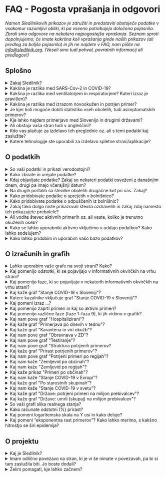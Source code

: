 <h1>FAQ - Pogosta vprašanja in odgovori</h1>

_Namen Sledilnikovih prikazov je združiti in predstaviti obstoječe podatke v vsakomur razumljivi obliki, ki pa vseeno potrebujejo določena pojasnila. Zbrali smo odgovore na nekatera najpogostejša vprašanja. Seznam sproti dopolnjujemo; če imate kakršna koli vprašanja glede naših prikazov (ali predlog za boljše pojasnilo) in jih ne najdete v FAQ, nam pišite na info@sledilnik.org. (Veseli smo tudi pohval, povratnih informacij ali predlogov!)_

## Splošno

<details>
  <summary id=why-sledilnik>Zakaj Sledilnik?</summary>

Naš cilj je pomagati pri razumevanju širjenja virusa in pripomoči k splošni ozaveščenosti, odzivnosti ter učinkovitosti ukrepov za zajezitev virusa. Več v [zavihku O projektu](/sl/about). 

</details>

<details>
  <summary id=virus-vs-disease>Kakšna je razlika med SARS-Cov-2 in COVID-19?</summary>

**SARS-CoV-2** je angleška okrajšava za “Severe Acute Respiratory Syndrome Coronavirus 2” – to je mednarodno sprejeto ime virusa, ki povzroča bolezen **COVID-19**. Tudi slednje poimenovanje je kratica, skovana iz besed COrona VIrus Disease ter 2019, torej leta, ko je bolezen prvič izbruhnila.

</details>

<details>
  <summary id=ventilator-vs-respirator>Kakšna je razlika med ventilatorjem in respiratorjem? Kateri izraz je pravi(len)?</summary>

Načeloma sta oba pravilna. Pri Sledilniku smo najprej uporabljali *ventilator*, nato pa smo se po tehtanju argumentov ter na predlog člana strokovne skupine, ki svetuje Ministrstvu za zdravje, odločili za uporabo izraza *respirator*. Izraz "*medicinski ventilator*" je sicer ustreznejši z vidika medicinske stroke in tudi slovenskega jezika, izraz "respirator" pa se nam zdi boljši zaradi jedrnatosti in hkratne jasnosti v splošni oz. pogovorni uporabi. Več o dilemah poimenovanja lahko preberete v odličnem članku [**Respirator ali ventilator?** (STA, 24. marca 2020)](https://www.sta.si/2743782/respirator-ali-ventilator).

</details>

<details>
  <summary id=confirmed-cases>Kakšna je razlika med izrazom novookužen in potrjen primer?</summary>

V Sledilniku uporabljamo nabor izrazov, ki so razloženi v odgovoru [Kaj pomeni izraz …?](#chart-terminology). Za druge izraze, kot so novookužen, ki se pojavljajo v medijih, ne pa tudi v naših grafih, lahko pri uporabi pomaga [slovar Fran, različica covid-19](https://fran.si/o-portalu?page=Covid_19_2020). 

</details>

<details>
  <summary id=all-infected>Je kjer koli mogoče dobiti statistiko vseh obolelih, tudi asimptomatskih primerov?</summary>

To trenutno ni mogoče. Razlogov je več: režim testiranja se je že večkrat spremenil (gl. [graf Stanje COVID-19 v Sloveniji](/sl/stats#chart-phases)) in vedno zajema le del populacije. Statistike asimptomatskih bolnikov, ki ne kažejo simptomov in niso zato nikjer zavedeni, tako ni mogoče dobiti. 

</details>

<details>
  <summary id=other-countries>Kje lahko najdem primerjavo med Slovenijo in drugimi državami?</summary>

Na Sledilnikovi strani [Svet](/sl/world) je na voljo zemljevid sveta, ki prikazuje [Stanje COVID-19 v svetu](/sl/world#world-chart). Na tej strani sta tudi grafa [Države: potrjen primeri na milijon prebivalcev](/sl/world#countries-cases-chart) in [Države: umrli (skupaj) na milijon prebivalcev](/sl/world#countries-deaths-chart), ki kaže primerjavo med Slovenijo in različnimi skupinami držav glede na potrjene primere in število smrti zaradi COVID-19 na milijon prebivalcev.      

Za podrobnejše primerjave, ki upoštevajo še druge kategorije razen umrlih, si lahko vedno ogledate katero od strani, kot sta [Coronavirus Pandemic](https://ourworldindata.org/coronavirus), stran raziskovalne skupine Our World in Data univerze v Oxfordu, ki omogoča prikaz in primerjavo podatkov za izbrane države, ter [COVID-19 Dashboard](https://coronavirus.jhu.edu/map.html), stran univerze Johns Hopkins (ene vodilnih raziskovalnih institucij v ZDA). Zaradi nezanesljivih podatkov je manj priporočljiva stran [Worldometer](https://www.worldometers.info/coronavirus/). Več priporočenih povezav si oglejte na [strani Povezave](/sl/links).

</details>

<details>
  <summary id=english-translation>Ali obstaja vaša stran tudi v angleščini?</summary>

Glavni prikazi Sledilnika so že prevedeni tako v angleščino kot v nekaj drugih jezikov (DE, HR, IT), v angleščini sta na voljo tudi stran [stran O projektu](/en/about), ki zajema osnovne podatke in vire podatkov, ter [stran FAQ - Pogosta vprašanja in odgovori](/en/faq). Preostale strani bodo prevedene takoj, ko bo mogoče. Sicer sta na voljo za prosto uporabo tako besedilni del kot izvorna koda. Vsi podatki so v bazi že zavedeni tudi z angleškimi oznakami, zato je mogoča tudi njihova mednarodna uporaba (izvoz).

</details>

<details>
  <summary id=are-you-paid>Kdo vas plačuje za izdelavo teh preglednic oz. ali s temi podatki kaj zaslužite?</summary>

Nihče oz. ne. Sledilnik je neprofitna pobuda, ustvarjena kot podpora sprotnemu zbiranju in urejanju ključnih podatkov o širjenju koronavirusa pri nas. Naša baza podatkov je javna in prosto dostopna, torej brezplačna in nekomercialna, in bo takšna tudi ostala. Gl. tudi vprašanje [Kako lahko pridobim in uporabim vašo bazo podatkov](#data-usage).

</details>

<details>
  <summary id=tech-used>Katere tehnologije ste uporabili za izdelavo spletne strani/aplikacije?</summary>

Stran je v JavaScriptu s pomočjo Vue.js, vizualizacije in grafi so narejeni v F# s pomočjo knjižnic Highcharts, projekt pa je odprt in na voljo na [GitHubu - Sledilnik](https://github.com/sledilnik).

</details>

## O podatkih

<details>
  <summary id=data-reliability>So vaši podatki in prikazi verodostojni?</summary>

Podatke zbiramo iz različnih uradnih in drugih javnih virov – navedeni so v [zavihku Viri](/sl/sources). 

Od 28. marca 2020 imamo vzpostavljeno tudi povezavo z Ministrstvom za zdravje, NIJZ in zdravstvenimi zavodi, od katerih zdaj neposredno dobivamo strukturirane podatke. Ekipa Sledilnika ne nadzoruje točnosti izvirnih podatkov in ne objavlja podatkov, ki niso pridobljeni iz uradnih virov ali sredstev javnega obveščanja, zato pa vse podatke navzkrižno preverja, da so pravilni in skladni z izvornimi.

</details>

<details>
  <summary id=data-collection>Kako zbirate in urejate podatke?</summary>

[Bazo podatkov](https://docs.google.com/spreadsheets/d/1N1qLMoWyi3WFGhIpPFzKsFmVE0IwNP3elb_c18t2DwY/edit#gid=0) urejamo s podatki NIJZ (po kategorijah). Podatke po regijah in starosti kdaj tudi kasneje dopolnjujemo in navzkrižno preverjamo, ko se spremenijo zaradi epidemioloških raziskav. Podatke o občinah sledimo v [tabeli Kraji](https://docs.google.com/spreadsheets/d/1N1qLMoWyi3WFGhIpPFzKsFmVE0IwNP3elb_c18t2DwY/edit#gid=598557107).

Urejanje podatkov bolnišnične oskrbe – [tabela Pacienti](https://docs.google.com/spreadsheets/d/1N1qLMoWyi3WFGhIpPFzKsFmVE0IwNP3elb_c18t2DwY/edit#gid=918589010):

- Dobivamo dnevna poročila in spremljamo objave vseh bolnišnic za COVID-19 (UKC Ljubljana, UKC Maribor, UK Golnik, SB Celje) – okoli 8h.

- Spremljamo število hospitaliziranih: vsi oddelki, v intenzivni enoti in na respiratorju.

- Iz podatkov evidentiramo tudi prehode (sprejem/odpust) med posameznimi stanji (kadar je to mogoče zaznati).

- Kjer so podatki o prehodih (sprejem/odpust) nepopolni, s sklepanjem določimo vrednosti (uporabimo formulo).

- Vsi viri in sklepanja so zabeleženi kot komentar v posameznih celicah (možnost preverjanja).

- Podatke primerjamo s sumarnimi podatki o hospitaliziranih in intenzivni terapiji, ki jih objavlja Vlada RS.
  
  </details>

<details>
  <summary id=data-publish-time>Kdaj objavljate podatke? Zakaj so nekateri podatki osveženi z današnjim dnem, drugi pa imajo včerajšnji datum?</summary>

Večina podatkov se zbira za pretekli dan ob 23.59 (testi, potrjeni primeri ...), podatke o hospitalizacijah pa večinoma pridobimo do 9. ure vsak dan za vse bolnišnice. **Naši podatki so tako osveženi ponavadi med 10.00 in 12.00**.  

Ko objavimo sveže dnevne podatke, so ti na voljo na vseh naših distribucijskih poteh (CSV, REST, spletna stran), o objavi poročamo tudi na družbenih omrežjih ([Facebook](https://www.facebook.com/COVID19Sledilnik) in [Twitter](https://twitter.com/sledilnik)).

</details>

<details>
  <summary id=data-differences>Na drugih portalih so številke obolelih drugačne kot pri vas. Zakaj?</summary>

Sledilnik uporablja zgolj potrjene, uradne podatke, ki jih dnevno sporočajo NIJZ in vse slovenske bolnišnice, ki zdravijo bolezen COVID-19. Naši podatki tako prihajajo neposredno iz preverjenih virov, hkrati pa jih tudi sami navzkrižno primerjamo že od začetka delovanja (4. 3. 2020). Razlike v objavljenih podatkih se po navadi pojavijo zato, ker so bili zajeti ob različnih urah dneva. Gl. tudi vprašanje [So vaši podatki in prikazi verodostojni?](#data-reliability) 

</details>

<details>
  <summary id=data-hospital-in>Kako pridobivate podatke o sprejetih v bolnišnico?</summary>

Bolnišnice o posameznih sprejemih ali odpustih, iz katerih bi lahko pridobili natančne podatke, ne poročajo vedno. Število sprejemov ponavadi izračunamo iz podatkov o trenutno hospitaliziranih in razlike glede na prejšni dan, ki ji prištejemo število odpuščenih in umrlih na določen dan. Podobno vodimo tudi evidenco o sprejemih in odpustih v enotah za intenzivno terapijo ter za priklop in odklop na/od respirator(ja). 

</details>

<details>
  <summary id=data-hospital-out>Kako pridobivate podatke o odpuščenih iz bolnišnic?</summary>

Podatek **Odpuščeni iz bolnišnice** je izračunan na podlagi podatkov, ki jih dnevno dobivamo neposredno iz bolnišnic, torej iz preverjenega vira. Večinoma za vse bolnišnice dobivamo dnevno število odpuščenih, iz katerega lahko sklepamo o številu novo sprejetih. Glej tudi [Kako pridobivate podatke o sprejetih v bolnišnico?](#data-hospital-in)

</details>

<details>
  <summary id=data-recovered>Zakaj tako dolgo niste prikazovali števila ozdravelih in zakaj zdaj namesto teh prikazujete prebolele?</summary>

Sledilnik se je pri številu ozdravelih zanašal na uradne vire (Vlada RS, mediji). Poročanja o ozdravelih so žal še vedno redka – za zdaj imamo samo par potrjenih virov o "ozdravelih", rednih podatkov in uradnih virov pa ni, kakor tudi ne uradne defincije, kdaj je določena oseba ozdravela. V okviru Inštituta za mikrobiologijo in imunologijo je potekala [nacionalna raziskava o COVID-19](https://covid19.biolab.si/), ki bo pokazala tudi, koliko ljudi je bolezen COVID-19 že prebolelo. Ker trenutno še ni znano, kakšne so morebitne posledice prebolele bolezni COVID-19 (s tem se ukvarjajo različne študije, rezultati pa še dolgo ne bodo znani), in ker tudi zdravstvene institucije govorijo o preboleli bolezni (in ne o ozdravelih), smo skladno s tem spremenili tako terminologijo kot način izračunavanja števila *aktivnih* (trenutno stanje potrjeno okuženih) in *prebolelih* (skupaj). Gl. tudi vprašanje [Ali vodite števec aktivnih primerov oz. ali veste, koliko je trenutno okuženih oseb?](#data-active-cases).

Ministrstvo za zdravje je 14. aprila objavilo [Priporočila za zaključek izolacije in vrnitev na delovno mesto](https://www.zbornica-zveza.si/wp-content/uploads/2020/04/PRIPORO%C4%8CILO-Zaklju%C4%8Dek-izolacije-in-vrnitev-na-delovna-mesta-po-preboleli-bolezni-COVID-19.pdf), iz katerih lahko razberemo, kdaj se za osebo sklepa, da je prebolela okužbo in se lahko vrne na delo. Za osebe s simptomi je to 14 dni po umiritvi simptomov, za zdravstvene delavce je po 14 dneh obvezen kontrolni bris, ki mora biti negativen 2x zapored. Vlada RS sicer redno poroča o odpuščenih iz bolnišnice, za katere pa ne vemo, ali so res že preboleli bolezen. Iz objavljenih priporočil je razvidno, da sta pri teh bolnikih po odpustu v domačo oskrbo potrebna dva zaporedna negativna kontrolna brisa, da bi se oseba štela za sposobno vrnitve na delo. ECDC je v svojem [poročilu](https://www.ecdc.europa.eu/sites/default/files/documents/covid-19-rapid-risk-assessment-coronavirus-disease-2019-ninth-update-23-april-2020.pdf) navedla: *The 14-day incidence of reported COVID-19 cases in the EU/EEA and UK, providing an estimate of the prevalence of active cases in the population...*, zato smo izbrali 14-dnevno obdobje kot povprečno trajanje okužbe, torej čas, ko je potrjen primer aktiven. 

Opazili smo, da [Worldometer](https://www.worldometers.info/coronavirus/#countries) poroča o številu okrevanj, a žal nam podatka, od kod črpajo te informacije, ni uspelo pridobiti. Tudi nekateri drugi viri preprosto združujejo prebolele osebe s številom odpuščenih bolnikov iz bolnišnic. Ker menimo, da ta dva podatka ne kažeta enakega stanja bolezni, smo se odločili, da jih prikazujemo ločeno; to sta  kazalnika **Odpuščeni iz bolnišnice** in **Preboleli**. 

*Opomba: izračun prebolelih smo spremenili 9. 5. 2020, in sicer izračunavamo prebolele zdaj po 14-dnevnem obdobju od potrditve primera (prej 21 dni), zato je bil opazen skok v številu prebolelih. Prosimo, da v oceni števila prebolelih upoštevate to razliko v izračunu. Podrobnejša razlaga spremenjenega izračunavanja je na voljo v članku na Mediumu [Od potrjeno okuženih do prebolelih](https://medium.com/@sledilnik/94c81674718e).*

</details>

<details>
  <summary id=data-active-cases>Ali vodite števec aktivnih primerih oz. ali veste, koliko je trenutno okuženih oseb?</summary>

Da, od konca aprila naprej grafično prikazujemo tudi te kazalnike. [Graf Stanje COVID-19 v Sloveniji]
(/sl/stats#metrics-comparison-chart) kaže sliko potrjenih primerov. Privzeti prikaz je **Aktivni** (zgoraj levo), ki nam kaže število aktivnih primerov in posebej še število hospitaliziranih, v intenzivni enoti ter na respiratorju. S spremenitvijo prikaza *Aktivnih* v prikaz **Na dan** lahko vidimo podrobnosti stanja aktivnih oz. potrjenih primerov po posameznih dnevih (testiranja, potrjeni primeri, sprejeti v bolnišnico in odpuščeni, sprejeti v intenzivno enoto in odpuščeni ...), če pa izberemo prikaz **Skupaj**, lahko poleg drugih podatkov vidimo tudi število prebolelih.  

Kazalnika *Aktivni primeri* in *Preboleli* nista podatka, pridobljena iz javnih virov; oba kažeta na osnovi uradnih podatkov izračunano vrednost. Vrednost *Aktivni primeri* je izračunana s preprostim odštevanjem uradnih podatkov za relevantno kategorijo, vrednost *Preboleli (skupaj)* odslikava stanje vseh potrjenih primerov pred dvema tednoma (minus umrli). Število prebolelih je preprosta ocena, ki temelji na vrednosti vseh potrjenih primerov v preteklosti na podlagi domneve, da se bolezen **povprečno preboli najkasneje v 14 dneh** (vir: [ECDC poročilo](https://www.ecdc.europa.eu/sites/default/files/documents/covid-19-rapid-risk-assessment-coronavirus-disease-2019-ninth-update-23-april-2020.pdf)); tako je število prebolelih na določen dan enako številu vseh potrjenih primerov dva tedna pred danim datumom, od katerega se odšteje še število umrlih do istega dne, ko se ugotavlja število prebolelih. Ocena je poenostavljena v smislu, da ne upošteva primerov resnejših dolgotrajnih komplikacij bolezni COVID-19.       

*Opomba: izračun prebolelih smo spremenili 9. 5. 2020, in sicer izračunavamo prebolele zdaj po 14-dnevnem obdobju od potrditve primera (prej 21 dni), zato je bil opazen skok v številu prebolelih. Prosimo, da v oceni števila prebolelih upoštevate to razliko v izračunu. Podrobnejša razlaga spremenjenega izračunavanja je na voljo v članku na Mediumu [Od potrjeno okuženih do prebolelih](https://medium.com/@sledilnik/94c81674718e).*

Formula za izračun vrednosti:
- Preboleli (skupaj) = Potrjeni primeri (skupaj) pred 14 dnevi – Umrli (skupaj) do dneva izračuna

- Aktivni primeri = Potrjeni primeri (skupaj) − Preboleli (skupaj) − Umrli (skupaj)

</details>

<details>
  <summary id=data-contribute>Kako se lahko uporabniki aktivno vključimo v oddajo podatkov? Kako lahko sodelujem?</summary>

Sledilnik ne zbira osebnih podatkov uporabnikov niti podatkov, ki bi jih želeli o svojem stanju ali o stanju v bolnišnicah posredovati posamezniki.

Lahko pa uporabniki prostovoljno pomagate z zbiranjem in preverjanjem podatkov iz medijev (in tudi s terena), pri statističnih in drugih analizah ipd. Za takšno obliko sodelovanja, opozorila in konstruktivne predloge nam pišite na info@sledilnik.org.

</details>

<details>
  <summary id=data-usage>Kako lahko pridobim in uporabim vašo bazo podatkov?</summary>

Naša baza podatkov je javna in prosto dostopna v obliki [**CSV**, **REST** in **Google Sheet**](/sl/datasources). Prosimo vas le, da nam sporočite, s kakšnim namenom boste podatke uporabili, ter Sledilnik obvezno navedete kot vir.

Ker so oznake podatkov tudi v angleščini (gl. vprašanje [Ali obstaja vaša stran tudi v angleščini?](#english-translation)), je mogoča tudi njihova mednarodna uporaba (izvoz, prikaz).

</details>

## O izračunih in grafih

<details>
  <summary id=chart-usage>Lahko uporabim vaše grafe na svoji strani? Kako?</summary>

Lahko! Na svojo spletno stran lahko vgradite poljuben graf ali prikaz – ob navedbi vira, seveda. Grafi imajo na desni strani gumb *Deli graf na*, s katerim lahko izbirate, kje želite graf deliti (FB, TW, splet). Lahko pa tudi [kliknete sem](/sl/embed) in s seznama izberete graf, ki ga želite vgraditi. O uporabi nas obvestite (info@sledilnik.org) in povezavo bomo z veseljem dodali tudi v našo zbirko [priporočenih povezav](/sl/links). 

</details>

<details>
  <summary id=chart-infocard-percent>Kaj pomenijo odstotki, ki se pojavljajo v informativnih okvirčkih na vrhu strani?</summary>

Gre za odstotno stopnjo rasti na današnji dan v številu oseb glede na prejšnji dan. Če je, recimo, včeraj bilo v intenzivni enoti 16 oseb, danes pa so sprejeli še štiri, je to 25 % več glede na včerajšnje stanje.  

</details>

<details>
  <summary id=chart-infocard-phase>Kaj pomenijo faze, ki se pojavljajo v nekaterih informativnih okvirčkih na vrhu strani?</summary>

Vlada RS je 6. 10. 2020 predstavila [načrt in ukrepe za zajezitev novega vala okužb s koronavirusom](https://www.gov.si/novice/2020-10-06-predsednik-vlade-janez-jansa-predstavil-nacrt-in-ukrepe-za-2-val-koronavirusa/). Ta ima **tri faze**. Vsaka faza nam pove, katere ukrepe moramo sprejeti, da bi zajezili širitev okužb. *Uradna verzija ukrepov je na voljo na tej [povezavi](https://www.gov.si/assets/vlada/Fotografije/PV/10-2020/ukrepi.pptx), preglednejši infogram pa [tukaj](https://infogram.com/nacrt_ukrepov_2_val-1h9j6q3y1y852gz).*

**Faze temeljijo na treh dejavnikih, ki jih vključno s številko faze prikazujejo posamezne infokartice na vrhu Sledilnikove strani**:
* Število pozitivnih prebivalcev na COVID-19 na 100.000 prebivalcev v okviru zadnjih 14 dni. Podatek je prikazan na infokartici *14-dnevna pojavnost*.
* Število obolelih v bolnišnicah. Podatek je prikazan na infokartici *Hospitalizirani*.
* Število obolelih v v enoti za intenzivno terapijo. Podatek je prikazan na infokartici *V intenzivni enoti*.  

**Zelena faza** ni posebej opredeljena. To je faza pripravljenosti, v kateri se zavedamo, da bo koronavirus še nekaj časa med nami, zato se morajo upoštevati splošni higienski ukrepi – razkuževanje, nošenje maske in ohranjanje varnostne razdalje; epidemiološke služba deluje normalno v skladu z ZNB. NIJZ je pripravil [splošna priporočila za obdobje sproščanja ukrepov](https://www.nijz.si/sl/preprecevanje-okuzbe-z-virusom-sars-cov-2-v-obdobju-sproscanja-ukrepov), ki jih je smiselno upoštevati ves čas.

**Oranžna faza** je sestavljena iz treh paketov ukrepov glede na stanje vseh treh dejavnikov.
1. paket: **> 40** (14-dnevna pojavnost) **> 60** (hospitalizirani) **> 15** (v intenzivni enoti). Ukrepi: omejitev zbiranja 10/50/500; obvezne maske v zaprtih prostorih, na JPP in v gneči na prostem; časovna omejitev dela gostinskih lokalov; obvezni testi in karantene za [nevarne države](sl/stats#europe-chart); priporočeno delo od doma; posamične prepovedi obiskov v ogroženih domovih za ostarele.

2. paket: **> 80** (14-dnevna pojavnost) **> 100** (hospitalizirani) **> 20** (v intenzivni enoti). Ukrepi: strežba samo sedečim za mizami, razredčitev miz v lokalih; zbiranje do 10 ljudi javno in zasebno (izjema: verski obredi in poroke; nadzorovane javne kulturne in športne prireditve ob upoštevanju ukrepov); prireditve brez zakusk; obvezna uporaba razkuževalnih sredstev za roke v skupnih prostorih večstanovanjskih stavb ter poslovnih stavb (obvezna namestitev razpršilnikov za razkužila); omejitev števila oseb v zaprtih javnih prostorih (trgovine, banke, pošte, uradi ipd.); prepoved obiskov v domovih za ostarele in bolnišnicah v posameznih okoljih/občinah.

3. paket: **> 120** (14-dnevna pojavnost) **> 180** (hospitalizirani) **> 30** (v intenzivni enoti). Ukrepi: zapora/karantena posameznih občin ali regij; splošna prepoved obiskov v bolnišnicah in zavodih; zaprtje gostinskih lokalov; zaprtje fitnes centrov in športnih objektov za amaterje, za skupinske športe; omejitev delovanja frizerskih in kozmetičnih salonov na največ eno stranko na prostor; prepoved vseh javnih in kulturnih prireditev ter verskih obredov in porok v posameznih občinah ali regijah; zaprtje nenujne zdravstvene in zobozdravstvene dejavnosti.

**Rdeča faza** je sestavljena iz treh paketov ukrepov glede na stanje vseh treh dejavnikov.
1. paket: **> 140** (14-dnevna pojavnost) **> 250** (hospitalizirani) **> 50** (v intenzivni enoti). Ukrepi: zaprtje trgovskih centrov; šola na daljavo za srednje šole in univerze; zaprtje kulturnih ustanov; splošna prepoved verskih obredov in porok s prisotnimi gosti.

2. paket: **> 170** (14-dnevna pojavnost) **> 300** (hospitalizirani) **> 50** (v intenzivni enoti). Ukrepi: šola na daljavo za vse; posebni dodatni sloti za starejše; zaprtje frizerskih in kozmetičnih salonov; zaprtje hotelov; zaprtje športnih objektov za amaterje za individualne športe ter za športno dejavnost otrok in mladostnikov; omejitev gibanja med 22.30 in 5. uro.

3. paket: **> xxx** (14-dnevna pojavnost) **> 360** (hospitalizirani) **> 60** (v intenzivni enoti). Ukrepi: omejitev gibanja med občinami; zaprtje vrtcev; zaustavitev javnega prometa; zaprtje meja (razen tovorni promet in nujni prehodi); omejitev izhodov razen nujnih izjem; zapiranje posameznih gospodarskih dejavnosti. (V veljavi tudi vsi drugi sektorski ukrepi državnega načrta.)
 
</details>

<details>
  <summary id=metrics-comparison-chart>Kaj kaže graf "Stanje COVID-19 v Sloveniji"?</summary>

[Graf](/sl/stats#metrics-comparison-chart) prikazuje dnevno in skupno dinamiko širjenja okužbe od začetka do danes. Uporabljeni kazalniki (gl. [Katere kazalnike vključuje graf o stanju?](#chart-metrics-included)) nam pomagajo razumeti, kako uspešno obvladujemo širjenje virusa. Spremljamo lahko, kakšen je dnevni prirast primerov, in posredno vidimo, ali ukrepi delujejo; iz podatka o številu hospitaliziranih in deleža teh v intenzivni enoti lahko razberemo, koliko oseb je bolezen resno ogrozila, hkrati pa nam ti podatki kažejo tudi, kolikšna je obremenjenost zdravstvenega sistema.

Spodaj na časovnem traku so označene prelomne točke: od prvega potrjenega primera (4. 3. 2020) do ukrepov (po ključni besedi in datumu), sprejetih za zajezitev širjenja, ter njihovega rahljanja, kar nam pomaga spremljati dinamiko spremenljivk glede na ukrepe.  

</details>

<details>
  <summary id=chart-metrics-included>Katere kazalnike vključuje graf "Stanje COVID-19 v Sloveniji"?</summary>

[Graf](/sl/stats#metrics-comparison-chart) vključuje:
  
* **Testiranja (na dan)** = Število opravljenih testiranj na prisotnost virusa SARS-CoV-2, ki povzroča bolezen COVID-19. V prvih fazah epidemije je to bil pomemben pokazatelj razširjenosti virusa, a se je s spremembo metodologije testiranja oz. vzorca testiranih to spremenilo v kazalec kapacitete zdravstvenega oz. diagnostičnega sistema.

* **Testiranja (skupaj)** = Vsota testiranj do dne; podatek je uporaben v smislu primerjave oz. deleža celotne populacije, vendar je zavajajoč, saj so določene osebe lahko testirane večkrat (npr. zdravstveni delavci, zaposleni v DSO ipd.).

* **Potrjeni primeri (na dan)** = Število potrjenih primerov na dan na podlagi testov. Ta kazalec ne odraža dejanskega gibanja novih okužb v populaciji, saj se s testi ne vzorči celotne populacije, ampak se ciljno testira rizične in poklicne skupine.

* **Potrjeni primeri (skupaj)** = Skupno število vseh potrjenih primerov do določenega dne.

* **Potrjeni primeri (aktivni)** = Potrjeni primeri (skupaj) – Preboleli (skupaj) – Umrli (skupaj)

* **Preboleli (skupaj)** = Število prebolelih na določen dan je preprosta ocena, enaka številu vseh potrjenih primerov dva tedna pred danim datumom (ob predpostavki, da se bolezen povprečno preboli najkasneje v 14 dneh), od katerega se odšteje še število umrlih do istega dne, ko se ugotavlja število prebolelih. Gl. tudi [Zakaj tako dolgo niste prikazovali števila ozdravelih in zakaj zdaj namesto teh prikazujete prebolele?](#data-recovered)

* **Hospitalizirani (aktivni)** = Trenutno število oseb v bolnišnični oskrbi (na navadnem oddelku ali v enoti za intenzivno terapijo).

* **Hospitalizirani (skupaj)** = Vsota vseh do sedaj sprejetih v bolnišnico do dne.

* **V intenzivni enoti (aktivni)** = Trenutno število oseb v enotah intenzivne terapije.

* **Na respiratorju (aktivni)** = Trenutno število oseb, ki za dihanje potrebujejo respirator (medicinski ventilator).

* **Odpuščeni iz bolnišnice (na dan)** = Število odpuščenih iz bolnišnice na ta dan.

* **Odpuščeni iz bolnišnice (skupaj)** = Vsota vseh odpuščenih iz bolnišnice do tega dne.

* **Umrli (na dan)** = Število umrlih za posledicami COVID-19 na ta dan.

* **Umrli (skupaj)** = Vsota vseh umrlih do tega dne.
  
</details>

<details>
  <summary id=chart-terminology>Kaj pomeni izraz …? </summary>
  
Sledilnik uporablja terminologijo, ki je skladna z uradnimi oznakami in smernicami WHO in ECDC (Evropskega centra za preprečevanje in obvladovanje bolezni). V prikazih se uporabljajo naslednje oznake:  
* **potrjeni primeri** = To je število oseb, ki so bile pozitivne na testu prisotnosti virusa SARS-CoV-2. Ker je število potrjenih primerov odvisno zgolj od testiranja in ker zaradi spremenjene politike testiranja večina okuženih z blagimi simptomi sploh ne bo testirana na prisotnost COVID-19, je podatek o potrjenih primerih bistveno manjši od dejanskega števila okuženih ljudi.

* **hospitalizirani** = To je število potrjenih primerov, ki imajo tako resne simptome bolezni COVID-19, da so bile sprejete v bolnišnično oskrbo. 

* **v intenzivni enoti** = Označuje število hospitaliziranih oseb, ki so zaradi simptomov bolezni COVID-19 v življenjski nevarnosti in potrebujejo namestitev v enoti za intenzivno terapijo. Gre za podmnožico kategorije *Hospitalizirani*. 

* **na respiratorju** = Označuje število hospitaliziranih oseb v intenzivni enoti, ki za dihanje potrebujejo respirator (medicinski ventilator). Gre za podmnožico kategorije *V intenzivni enoti* in kategorije *Hospitalizirani*.

* **preboleli** = To je ocena števila oseb, pri katerih je bila potrjena okužba in naj bi po 14 dneh prebolele bolezen. Število prebolelih je tako enako številu vseh potrjenih primerov dva tedna pred danim datumom, od katerega se odšteje še število umrlih do istega dne, ko se ugotavlja število prebolelih. Gl. tudi [Zakaj tako dolgo niste prikazovali števila ozdravelih in zakaj zdaj namesto teh prikazujete prebolele?](#data-recovered)
  
</details>

<details>
  <summary id=cases-chart>Kaj pomenijo zaprti primeri in kaj so aktivni primeri? </summary>

Vse potrjene primere kaže [graf Potrjeni primeri](/sl/stats#cases-chart). Sicer pa je za spremljanje epidemije pomembno vedeti, koliko je še aktualno okuženih. Zato uporabljamo terminologijo:

**Zaprti primeri** – seštevek vseh potrjenih primerov, ki niso več okuženi z virusom, torej števila prebolelih in mrtvih.

**Aktivni primeri** – pomenijo vse potrjene okužbe z virusom, ki so še vedno aktualne (osebe virus še vedno prebolevajo). Gl. tudi [Katere kazalnike vključuje graf o stanju?](#data-recovered)

</details>


<details>
  <summary id=chart-phases>Kaj pomenijo različne faze (faze 1–faza 9), ki jih vidimo v grafih?</summary>

Navpične črte delijo faze, zamejene z datumi, ko so odgovorni organi spremenili način zbiranja informacij o širjenju okužbe (spremeni se način testiranja, razglašena ali preklicana epidemija, spremeba sledenja stikov...).

Faze so prikazane zato, ker se je s spremembo metodologije testiranja ali sledenja stikov spremenil tudi pomen določenih kazalcev, po katerih lahko presojamo razširjenost okužb.

* **Faza 1 (4.–12. marec 2020)**: Zabeleženi so prvi primeri okužbe pri nas. Sledi se vsem primerom, testirajo se vsi kontakti. 

* **Faza 2 (13.–19. marec 2020)**: Spremeni se [metodologija testiranja, razglašena epidemija](https://www.gov.si/novice/2020-03-14-spremenjeno-diagnosticiranje-za-realnejse-nacrtovanje-ukrepov-za-obvladovanje-epidemije/), uvedejo se interventni ukrepi o samoizolaciji in socialnem distanciranju.

* **Faza 3 (20. marec–7. april)**: Ponovno [se spremeni metodologija testiranja](https://www.gov.si/novice/2020-03-22-ministrstvo-za-zdravje-z-vrsto-ukrepov-v-boju-proti-covid-19/), vzpostavi se prepoved zbiranja več kot petih oseb na javnih površinah.

* **Faza 4 (8.–15. april)**: Nova [sprememba metodologije testiranja](https://www.gov.si/assets/ministrstva/MZ/DOKUMENTI/Koronavirus/145-Dopolnitev-navodil-glede-testiranja-na-COVID-19.pdf) – dodatno se testirajo tudi osebe z blagimi simptomi iz gospodinjstev, v katerih je več oseb z okužbo dihal.

* **Faza 5 (15.–21. april)**: Nova [sprememba metodologije testiranja](https://www.gov.si/assets/ministrstva/MZ/DOKUMENTI/Koronavirus/Druga-dopolnitev-navodil-za-testiranje-na-COVID-19.pdf) – ponovno se **po možnosti** testirajo **vse** osebe, pri katerih obstaja sum za mogočo okužbo s SARS-CoV-2 virusom.

* **Faza 6 (21. april–15. maj)**: Nova [sprememba metodologije testiranja](https://www.nijz.si/sites/www.nijz.si/files/uploaded/testiranje-pacientov-na-covid-19_21_4_2020.pdf) – ponovno se testirajo **vse** osebe, pri katerih obstaja sum za mogočo okužbo s SARS-CoV-2 virusom. Začne se [nacionalna raziskava](https://www.gov.si/novice/slovenija-bo-kot-prva-drzava-izvedla-raziskavo-koliko-ljudi-je-bolezen-covid19-nevede-prebolelo/) 3000 naključnih oseb (dodatna testiranja, testiranje krvi na prisotnost protiteles).

* **Faza 7 (15. maj-10. september)**: Vlada [prekliče epidemijo](https:https://www.gov.si/novice/2020-05-15-vlada-preklicala-epidemijo-nalezljive-bolezni-sars-cov-2-covid-19/) – nadaljne sproščanje ukrepov (karantena samo za državljane tretjih držav), večina ukrepov je ostala do konca maja.

* **Faza 8 (10. september–9. oktober)**: [Sprememba metodologije testiranja otrok](https://www.24ur.com/novice/korona/otrok-do-konca-prve-triade-z-blagimi-znaki-okuzbe-dihal-ne-bodo-vec-testirali.html) – mlajši otroci (do konca prve triade) se ne bodo več testirali samo ob simptomih prehlada, ampak šele ko bi imeli tako znake okužbe dihal kot tudi vročino in drisko. 

* **Faza 9 (9.-17. oktober)**: NIJZ je sporočil da prehaja na [delno sledenje stikov](https://www.sta.si/2816961/zaradi-prevec-okuzb-s-koronavirusom-epidemiologi-dolocili-prioritete-pri-iskanju-stikov) – epidemiološka služba bo zaradi preveč okužb z novim koronavirusom prioritetno iskala stike okuženih v domovih starejših, socialnovarstvenih zavodih, šolstvu, zdravstvu in skupnih gospodinjstvih. Računajo na vse okužene, da sami obvestijo stike, ti pa naj ravnajo preventivno.

* **Faza 10 (17.-19. oktober)**: NIJZ je sporočil da [ne bo več sledil stikom](https://www.nijz.si/spremenjen-protokol-sledenja-stikom-okuzenih-z-novim-koronavirusom-sars-cov-2) – epidemiološka služba bo zaradi preveč okužb z novim koronavirusom vzpostavila kontakt z vsako osebo s potrjeno okužbo preko telefona, ji podala informacije o poteku izolacije in izdala kodo za aktivacijo v aplikaciji #OstaniZdrav. Oseba s potrjeno okužbo bo prejela tudi navodila, da sama obvesti vse osebe, s katerimi je bila v stiku. Posledično ne bo podajala predlogov za ukrep karantene.

* **Faza 11 (19. oktober)**: Vlada je razglasila [epidemijo](https://www.gov.si/novice/2020-10-18-vlada-razglasila-epidemijo-nalezljive-bolezni-covid-19-na-obmocju-republike-slovenije/).
</details>

<details>
  <summary id=patients-chart>Kaj nam pove graf "Hospitalizirani"?</summary>

[Graf](/sl/stats#patients-chart) nam v prikazu (*Vse bolnišnice*) kaže celotno sliko hospitalizacij glede na stanje pacientov po dnevih: stolpci s pozitivno vrednostjo (tisti nad vodoravno osjo) prikazujejo število sprejetih, število hospitaliziranih, z rdečimi odtenki so označeni posamezniki v enoti intenzivne terapije ter koliko od teh je v kritičnem stanju na respiratorju. Stolpci z negativno vrednostjo (tisti pod vodoravno osjo) prikazujejo število odpuščenih in umrlih ta dan. Spodaj lahko izberemo tudi posamezno COVID-19 bolnišnico in tako pogled omejimo. Če spodaj izberemo pogled *Po bolnišnicah*, pa lahko za vsako od COVID-19 bolnišnic vidimo število oseb v bolnišnični oskrbi po dnevih.  

Prikaz je lahko osnova za presojo bolnišničnih zmogljivosti in načrtovanje njihovega morebitnega povečanja. Po besedah ministra za zdravje Tomaža Gantarja je bilo spomladi stanje takšno: "Za bolnike s COVID-19 imamo v bolnišnicah pripravljenih 539 postelj, po potrebi se ta zmogljivost lahko poveča do 1000 postelj, ... Za intenzivno terapijo imamo trenutno na razpolago 113 postelj." Če vemo, da traja hospitalizacija nekoga v intenzivni enoti pri nas pribl. 14 dni ([po besedah dr. Matjaža Jereba](https://www.rtvslo.si/zdravje/novi-koronavirus/matjaz-jereb-smrtnost-kriticno-bolnih-na-oddelku-ni-velika/519962); svetovno povprečje je 3–6 tednov), lahko graf ponudi dober uvid o obremenitvi bolnišnic. 

</details>

<details>
  <summary id=daily-comparison-chart>Kaj kaže graf "Primerjava po dnevih v tednu"?</summary>

[Graf](/sl/stats#daily-comparison-chart) prikazuje dinamiko širjenja okužbe po posameznih dnevih v tednu. Izberete lahko tri poglede: *Potrjeni primeri* (novi primeri na ta dan), *Aktivni primeri* (skupno število aktivnih primerov na ta dan) in *Opravljeni testi* (na ta dan).   
Na grafu je tako razvidna tipična tedenska dinamika (vikendi z zmanjšano dejavnostjo testiranja), kakor tudi tedenske rasti ali zmanjšanja na posameznem dnevu v tednu.  

</details>

<details>
  <summary id=sources-chart>Kaj kaže graf "Karantena in viri okužb"?</summary>

[Graf](/sl/stats#sources-chart) v osnovnem prikazu *Karantena* (spodaj) prikazuje število oseb, poslanih v karanteno, potrjene primere v določenem tednu in delež potrjenih primerov, ki so bili že v karanteni.

Pozor: Prikaz podatkov o karanteni je narejen na podlagi virov NIJZ. Ker NIJZ podatkov ne objavlja redno oz. lahko prihaja do njihove zakasnitve, za njihovo točnost in popolnost ne odgovarjamo. 

Če spodaj preklopimo na prikaz *Viri okužb*, so prikazani potrjeni primeri v določenem tednu po viru: uvoženi, povezani z uvoženimi, lokalni vir in neznani vir. Povečanje neznanega vira je kazalnik, da epidemiološko sledenje ni uspešno pri odkrivanju vira.
Prikaz *Uvoženi primeri* po tednih prikaže države, iz katerih so bili uvoženi posamezni primeri, in število teh primerov.
Vsi trije prikazi (spodaj) so na voljo tudi v obliki *(relativno)*, ki omogoča prikaz po deležu (%) – tako lahko primerjate gibanje kategorij po posameznih tednih.

</details>

<!---

<details>
  <summary id=ratios-chart>Kaj nam pove graf "Delež resnih primerov"?</summary>

[Graf](/sl/stats#ratios-chart) prikazuje deleže resnih primerov bolezni in smrtnosti v treh različnih prikazih. Vsi podatki so prikazani v odstotkih (%). 
**Pozor**: Delež resnih primerov prikazuje delež vseh do zdaj hospitaliziranih (+ ICU, respirator). Ta prikaz torej ni vezan na trenutno hospitalizirane, ampak prikazuje hospitalizirane, ICU, respirator in smrti kot delež vseh potrjenih primerov. Če se je število potrjenih primerov na določen dan povečalo, število na respiratorju pa ne (je ostalo nespremenjeno), bo to povzročilo padec % na repiratorjih. Pri tem prikazu ni pomembna dnevna sprememba, ampak se prikazujejo trendi. Na začetku je zato krivulja zelo nestabilna, na koncu pa se stabilizira. Ideja tega grafa je, da nam nudi oceno deleža resnih primerov po posameznih kategorijah.

(*Resni primeri*) nam kaže hospitalizirane, v intenzivni enoti, na respiratorju in umrle kot delež vseh potrjenih primerov. Iz tega je razvidno, kolikšen delež vseh potrjenih primerov ima težjo obliko bolezni, ki zahteva hospitalizacijo, sprejem v intenzivno enoto in uporabo respiratorja.

(*Hospitalizirani*) nam kaže osebe v intenzivni enoti, na respiratorju in umrle v bolnišnici kot delež vseh hospitaliziranih. Ta prikaz ponazori, na kakšnem oddelku in kakšno obravnavo potrebujejo hospitalizirani bolniki.

(*Smrtnost*) nam pokaže delež smrti v bolnišnici glede na vse umrle in delež smrti v intenzivni enoti glede na vse umrle - prikazano s polno črto. S črtkano črto sta prikazani Smrtnost v bolnišnici (koliko oseb umre glede na vse hospitalizirane) in Smrtnost v intenzivni enoti (koliko oseb umre glede na vse sprejete v intenzivno enoto). 

Graf je uporaben za razumevanje obravnave bolnikov v Sloveniji in primerjave z drugimi državami (glede na njihova poročila).

</details>
-->


<details>
  <summary id=hcenters-chart>Kaj nam pove graf "Obravnava v ZD"?</summary>

[Graf](/sl/stats#hcenters-chart) prikazuje obravnavo sumov za COVID-19 v zdravstvenih domovih (primarna raven zdravstva), možen je pogled za celo Slovenijo ali po posamezni regiji. Zdravstveni domovi so prva vstopna točka za odvzem brisov za testiranje za prisotnost virusa, zato je porast števila sumov in napotitev na samoizolacijo lahko zgodnji indikator, da je prišlo do novih izbruhov.

Na grafu zato prikazujemo število vseh obiskov nujne medicinske pomoči (tudi za druge bolezni) v zdravstvenih domovih*, številov sumov za COVID-19 na podlagi pregleda na vstopni točki COVID-19 in vse sume na okužbo, ki so bili zaznani na podlagi telefonskega pogovora. Nekatere osebe so tako lahko zavedene večkrat, najprej s telefonskim pogovorom, potem pa še med pregledom. Prikazujemo tudi skupno število napotitev v samoizolacijo.  

*Opomba 1: v nekaterih občinah je kontrolna točka za COVID-19 v sklopu bolnišnice (recimo SB Celje in SB Novo mesto). Za obdobje pred 14.4. nimamo podatkov iz teh bolnišnic.*

*Opomba 2: metodologija beleženja sumov preko telefonskega pogovora se je spreminjala, zato so bili na začetku zavedeni vsi sumi, od 23.4. pa naj bi se pri telefonskem pogovoru beležili samo sumi, ko ni bil odrejen pregled in vzem brisa (testiranje). Iz tega razloga je mogoče, da so razlike v tem, kako posamezni zdravstveni domovi poročajo te podatke, in da je to število previsoko.*

Tudi v številu opravljenih testov so zavedena vsa testiranja (tudi ponovitvena), tako da število pozitivnih testov šteje vse pozitivne teste – ista oseba je lahko večkrat testirana in šteta kot pozitivna. Število opravljenih testov je zato lahko večje od števila pozitivnih testov, ki jih poročajo laboratoriji (tam je vsaka oseba zavedena samo enkrat). Gl. tudi [Kaj nam pove graf "Testiranje"?](#test-charts) 


</details>


<details>
  <summary id=tests-chart>Kaj nam pove graf "Testiranje"?</summary>

[Graf](/sl/stats#tests-chart) prikazuje skupno število rednih testiranj (prikaz *Redno*) in testiranj [nacionalne raziskave IMI](https://covid19.biolab.si/) (z izbiro prikaza *Raziskava*). S stolpci je prikazano število negativnih in pozitivnih testov na posamezni dan, krivulja kaže dnevni delež pozitivnih testov v odstotkih. 

Vse pomembne zdravstvene organizacije in ustanove se zavedajo, da je testiranje za okužbo s koronavirusom eden najpomembnejši dejavnikov, saj lahko le s testiranjem razumemo potek in razsežnost pandemije ter s tem ustrezno odgovorimo na grožnjo, ki jo predstavlja. Se pa vsaka država po svoje spopada s pomanjkanjem testov. Slovenija je *14. marca 2020* spremenila način spremljanja širjenja okužbe (https://www.gov.si/teme/koronavirus/koronavirus-simptomi-okuzbe-in-zdravljenje/), po katerem se ni več testiralo ljudi z okužbo dihal, ki niso potrebovali bolnišnične oskrbe (stanje se zato ocenjuje le na podlagi števila obolelih), testirale pa so se vse osebe z blago okužbo dihal, ki so starejše od 60 let, osebe s potrjenimi drugimi boleznimi (visok krvni tlak, sladkorna bolezen, srčno-žilne, pljučne, ledvične, težje jetrne bolezni) ter osebe z imunskimi pomanjkljivostmi (ne glede na starost). *21. aprila 2020* se je način testiranja spremenil, saj so zdravstveni delavci dobili [navodilo](https://www.gov.si/assets/ministrstva/MZ/DOKUMENTI/Koronavirus/Dodatno-k-Drugi-dopolnitvi-navodil-za-testiranje-na-COVID-19-Testiranje-pri-vseh-osebah-s-sumom.pdf), naj se testirajo vsi pacienti s sumom na okužbo dihal (tudi taki z blažjimi simptomi in ne glede na njihovo starost). 

</details>

<details>
  <summary id=infections-chart>Kaj nam pove graf "Struktura potrjenih primerov?</summary>

[Graf](/sl/stats#infections-chart) nudi vpogled, kolikšen je med vsemi potrjenimi primeri dnevni delež potrjeno okuženih oseb iz rizičnih skupin oz. zaposlenih na rizičnih območjih. Zaradi časovno ne dovolj natančnih vhodnih podatkov o potrjenih primerih so dnevne vrednosti (*Po dnevih (povprečno)*) prikazane kot drseče povprečje 7 dni. Seštevek vrednosti tega dneva, 3 dni pred dnevom in 3 dni po tem dnevu je deljen s 7. Zato graf kaže stanje za štiri dni nazaj, na ta način pa dobimo boljšo predstavo o trendih po posameznih skupinah. Če spodaj izberemo prikaz *Skupno* oz. *Relativno*, bomo iz krivulje potrjenih primerov preskočili na stolpčni prikaz, ki kaže, kolikšno je število potrjenih primerov znotraj posamezne kategorije za na določen dan.  

Prirast primerov med zdravstvenimi delavci ne pomeni, da so bili odkriti točno na ta dan; lahko so bili pozitivni že prej in se je samo podatek o njihovem statusu pridobil naknadno. Postavka *Zaposleni v DSO* vključuje zdravstvene delavce, sodelavce in zunanjo pomoč (študentje zdravstvenih smeri), zato so dnevni podatki o zdravstvenih delavcih (modra krivulja oz. stolpci) ustrezno zmanjšani na račun zaposlenih v DSO. To pomeni, da je število zdravstvenih delavcev zelo konzervativna ocena.

</details>

<details>
  <summary id=spread-chart>Kaj kaže graf "Prirast potrjenih primerov"?</summary>

[Graf](/sl/stats#spread-chart) prikazuje število novih prijavljenih primerov okužbe na določen dan, pri čemer upošteva oznako WHO in  [ECDC (Evropskega centra za preprečevanje in obvladovanje bolezni)](https://www.ecdc.europa.eu/en/case-definition-and-european-surveillance-human-infection-novel-coronavirus-2019-ncov), da so potrjeni primeri "osebe z laboratorijsko potrjeno okužbo s COVID-19". Ker je število potrjenih primerov oseb še vedno odvisno zgolj od testiranja, je podatek o potrjenih primerih bistveno manjši od dejanskega števila okuženih ljudi.
  
</details>

<details>
  <summary id=regions-chart>Kaj nam pove graf "Potrjeni primeri po regijah"?</summary>

[Graf](/sl/stats#regions-chart) kaže dinamiko rasti potrjenih primerov po izbranih regijah. Posamezne regije je mogoče enostavno primerjati tako, da pod grafom s klikom na določene regije izberemo tiste, ki jih želimo prikazati na grafu. Iz krivulje lahko hitro razberemo, katere regije imajo največ in katere najmanj potrjenih primerov ter kako se to število spreminja skozi čas.

</details>

<details>
  <summary id=map-chart>Kaj nam kaže "Zemljevid po občinah"?</summary>

[Zemljevid po občinah](/sl/stats#map-chart) nam pokaže epidemiološko sliko posameznih občin, saj omogoča prikaz po potrjenih primerih (rdeči odtenki) ali umrlih (sivi odtenki). Pri prikazu potrjenih primerov, lahko vidimo, katere so najbolj "zdrave" (bela barva) in katere bolj "okužene" (rdeči odtenki) glede na trenutno stanje – se še vedno pojavljajo novi primeri ali ne – in glede na delež prebivalstva (privzet prikaz je *Delež prebivalstva*). Na levi strani lahko z uporabo filtra (*1, 7, 14 ali 21 dni*) določimo, za kakšno časovno obdobje si bomo ogledali podatke o novih prijavljenih primerih ali umrlih. Za tiste občine, kjer se še vedno potrjujejo novi primeri, lahko sklepamo, da je epidemija še vedno aktivna. (Seveda to ne pomeni nujno, da v občinah brez novih primerov okužb res ni, je pa to vendarle pokazatelj obremenjenosti določenega območja.) Več podrobnosti je na voljo v članku na Mediumu [Kje so “zdrave” občine?](https://medium.com/sledilnik/kje-so-zdrave-ob%C4%8Dine-613afc42b023) 

S klikom na *Absolutno* v desnem zgornjem kotu lahko spremenimo prikaz in si ogledamo občine pobarvane glede na skupno število novih primerov ali umrlih v izbranem časovnem okviru (*1, 7, 14 ali 21 dni*).

</details>

<details>
  <summary id=rmap-chart>Kaj nam kaže "Zemljevid po regijah"?</summary>

[Zemljevid po regijah](/sl/stats#rmap-chart) nam pokaže epidemiološko sliko posameznih statističnih regij, saj omogoča prikaz po potrjenih primerih (rdeči odtenki) ali umrlih (sivi odtenki). Pri prikazu potrjenih primerov, lahko vidimo, katere so najbolj "zdrave" (bela barva) in katere bolj "okužene" (rdeči odtenki) glede na trenutno stanje – se še vedno pojavljajo novi primeri ali ne – in glede na delež prebivalstva (privzet prikaz je *Delež prebivalstva*). Na levi strani lahko z uporabo filtra (*7, 14 ali 21 dni*) določimo, za kakšno časovno obdobje si bomo ogledali podatke o novih potrjenih primerih ali umrlih. 

S klikom na *Absolutno* v desnem zgornjem kotu lahko spremenimo prikaz in si ogledamo regije pobarvane glede na skupno število novih primerov ali umrlih v izbranem časovnem okviru (*1, 7, 14 ali 21 dni*).

</details>

<!--<details>
  <summary id=chart-double-rate>Kako se izračunava “podvojitev v N dneh” in kaj pomeni?</summary>

V obdobju eksponentne rasti na prikazu **Primeri po občinah** prikazujemo oceno **Podvojitev v N dneh**, ki pomeni, da se bo število primerov v določeni občini predvidoma podvojilo v navedenem številu dni. To je ocena povprečne hitrosti eksponentnega naraščanja, ki temelji na podatkih iz prejšnjih dni, tako da se ugotovi dan, ko se je vrednost prepolovila.

</details>-->

<details>
  <summary id=municipalities-chart>Kaj kaže prikaz "Primeri po občinah"?</summary>

[Prikaz](/sl/stats#municipalities-chart) po posameznih občinah bolj podrobno prikaže število primerov po posameznih občinah glede na to, kdaj je bil odkrit *zadnji* primer.   
Sicer pa stolpiči kažejo tri kategorije: z rumeno barvo so označeni še vedno <span style="color:gold">*aktivni*</span> primeri, z zeleno so označeni <font color='green'>*preboleli* (ocena)</font> in s črno *umrli* v posamezni občini.   
Številke desno poleg občine kažejo **stanje na današnji dan**, večja rumena številka kaže *trenutno aktivne* primere, manjša kaže *skupno število* vseh prijavljenih primerov, vključno s prebolelimi in umrlimi. *Datum* poleg občine pa kaže, kdaj je bil odkrit zadnji potrjen primer. Na to se navezuje podatek o času od zadnjega primera, zapisan kot *Zadnji primer pred* pod posamezno občino, ki vpliva tudi na razvrstitev občin.

Posebna kategorija med občinami je **TUJINA**, uvedena skladno s poročanjem NIJZ, kjer se naj bi se podatek tujina nanašal na izvor okužbe, pri tem pa ne gre nujno za tuje državljane, je pred časom [pojasnil govorec Vlade RS za Covid19](https://twitter.com/GovorecCOVID19/status/1265226472731664385). Je pa [Žurnal24 o tej kategoriji podal drugačno pojasnilo](https://www.zurnal24.si/slovenija/to-v-resnici-pomeni-stevilo-okuzenih-v-rubriki-tujina-347506), po njihovem navajanju naj bi na NIJZ pojasnili: "V tabelo "Po občinah" se razporejajo pozitivni primeri, ki imajo stalni ali začasni naslov v Republiki Sloveniji, se pravi državljani Slovenije. So pa v tabelo vnešeni tudi tujci (označeno kot TUJINA), ki pa stalnega naslova v Sloveniji nimajo. Torej TUJEC je opredeljen glede na bivališče, ne glede na to, kje se je okužil." (Očitno je to kategorija, ki dopušča različne interpretacije.)

Ker so občine samodejno razvrščene po preteklem času od zadnjega potrjenega primera, lahko iz tega sklepamo, katere občine so trenutno bolj obremenjene in katere bolj "zdrave" kot druge.  

Prikaz lahko spremenimo z izbiro različnih pogledov nad grafom: če izberemo razvrstitev *Aktivni*, bomo občine razvrstili po trenutni oceni aktivnih primerov. Če izberemo *Vsi*, bodo občine razvrščene po največjem *skupnem* številu potrjenih primerov.   
Prikaz občin lahko filtriramo tudi po posameznih regijah, tako da z zgornjega spustnega seznama *Vse regije* izberemo določeno regijo in si ogledamo stanje potrjeno primerov po pripadajočih občinah. Občino lahko tudi preprosto poiščemo z vnosom imena v iskalnik *Poišči občino*. 

*Opomba: ocena prebolelih in aktivnih temelji na ocenjenem času prebolevanja bolezni COVID-19, ki je 14 dni pri blagi obliki bolezni. Če je posameznik hospitaliziran, bo to prebolevanje najverjetneje trajalo dlje, ampak v tem primeru hospitalizirani posameznik ni nevaren za okolico, ker je v bolnišnici. Zato hospitaliziranih v tem prikazu po občinah ne upoštevamo, se pa zaradi poenostavljenosti ocen z neupoštevanjem hospitaliziranih lahko zgodi, da se seštevek aktivnih po občinah ne bo ujemal z oceno aktivnih za vso državo. Gl. tudi [Ali vodite števec aktivnih primerov oz. ali veste, koliko je trenutno okuženih oseb?](#data-active-cases)*

</details>

<details>
  <summary id=europe-chart>Kaj nam kaže "Stanje COVID-19 v Evropi"?</summary>

[Stanje COVID-19 v Evropi](/sl/stats#europe-chart) nam v osnovnem pogledu *Omejitve in uvoženi primeri* prikaže epidemiološko sliko posameznih držav na osnovi ocene NIJZ, ki pripravlja [listo varnih držav](https://www.nijz.si/sl/seznam-drzav-za-prehajanje-drzavne-meje-brez-omejitev) (t.i. zeleni seznam). Na osnovi sklepa vlade pa se določa [seznam držav z obvezno 14-dnevno karanteno](https://www.gov.si/novice/2020-06-08-pravila-za-prehajanje-slovenske-meje/) (t.i. rdeči seznam). Novo potrjeni primeri, ki smo jih v Slovenijo uvozili iz posamezne države v zadnjih 14 dneh, so s številom prikazani v posamezni državi.

*Opomba: NIJZ podatke o uvoženih primerih objavlja ob ponedeljkih za pretekli teden, zato podatki žal niso dnevni, ampak lahko kažejo tudi več kot teden dni staro stanje.*

Pogled *14-dnevna pojavnost na 1M prebivalcev* prikazuje epidemiološko ogroženost v posameznih državah na podlagi števila novo potrjenih primerov v zadnjih 14 dneh na milijon prebivalcev. Podatke dobivamo od [Our World In Data](https://ourworldindata.org/coronavirus), ki uporablja [podatke ECDC](https://www.ecdc.europa.eu/en/geographical-distribution-2019-ncov-cases).

</details>

<details>
  <summary id=age-groups-chart>Kaj kaže graf "Po starostnih skupinah"?</summary>

[Graf](/sl/stats#age-groups-chart) prikazuje starostno strukturo vseh potrjenih primerov in smrti zaradi koronavirusa, ločeno tudi po spolu. Prikaz kaže absolutne vrednosti in ga desno zgoraj lahko spremenimo v *Relativno* prikazovanje za boljši vpogled, kakšna je umrljivost zaradi bolezni COVID-19 glede na število prebivalcev v celotnem obdobju epidemije. V relativnem prikazu so spodaj možnosti različnih pogledov: z izbiro *Delež potrjenih primerov* se bo prikazal delež potrjenih primerov prebivalstva glede na določeno starostno skupino. Z izbiro *Delež umrlih* bomo videli skupno število smrti v tem obdobju glede na število prebivalcev, izraženo v odstotkih. 
<!---
Z izbiro *Umrli glede na št. primerov* lahko razberemo, kakšen je bil delež umrlih v določeni starostni skupini glede na število potrjenih primerov.
-->

Demografski podatki nam lahko pomagajo razumeti, kako se je pandemija razširila in zakaj je nesorazmerno vplivala na določene starostne skupine. Po zdaj znanih podatkih naj bi bila bolezen COVID-19 bolj nevarna za starejše in tiste s pridruženimi boleznimi, po nekaterih podatkih naj bi bili bolj izpostavljeni moški. Da pa bi lahko razumeli vse dejavnike, bi morali pridobiti več podatkov: kakšne so bile pridružene bolezni, socialno ekonomsko stanje obolelih, geografsko območje ipd.  
*Opomba: Za razliko od drugih podatkov, ki se objavljajo redno za različne kategorije, uradni viri pridobivajo demografske podatke z zamudo (starost, občina ...), zato so ti praviloma znani z enodnevnim zamikom. To je tudi razlog, da lahko v prikazu Po starostnih skupinah prihaja do odstopanja oz. manjših vrednosti števila potrjenih primerov in umrlih glede na podatke v drugih prikazih.*
 
</details>

<details>
  <summary id=world-chart>Kaj nam kaže "Stanje COVID-19 v svetu"?</summary>

[Stanje COVID-19 v svetu](/sl/world#world-chart) nam v osnovnem pogledu *14-dnevna pojavnost na 1M prebivalcev* prikazuje epidemiološko ogroženost v posameznih državah na podlagi števila novo potrjenih primerov v zadnjih 14 dneh na milijon prebivalcev. Podatke dobivamo od [Our World In Data](https://ourworldindata.org/coronavirus), ki uporablja [podatke ECDC](https://www.ecdc.europa.eu/en/geographical-distribution-2019-ncov-cases).

Pogled *Omejitve in uvoženi primeri* prikaže epidemiološko sliko posameznih držav na osnovi ocene NIJZ, ki pripravlja [listo varnih držav](https://www.nijz.si/sl/seznam-drzav-za-prehajanje-drzavne-meje-brez-omejitev) (t.i. zeleni seznam). Na osnovi sklepa vlade pa se določa [seznam držav z obvezno 14-dnevno karanteno](https://www.gov.si/novice/2020-06-08-pravila-za-prehajanje-slovenske-meje/) (t.i. rdeči seznam). Novo potrjeni primeri, ki smo jih v Slovenijo uvozili iz posamezne države v zadnjih 14 dneh, so s številom prikazani v posamezni državi.

*Opomba: NIJZ podatke o uvoženih primerih objavlja ob ponedeljkih za pretekli teden, zato podatki žal niso dnevni, ampak lahko kažejo tudi več kot teden dni staro stanje.*

</details>

<details>
  <summary id=countries-cases-chart>Kaj kaže graf "Države: potrjeni primeri na milijon prebivalcev"?</summary>

[Graf](/sl/world#countries-cases-chart) kaže primerjavo med Slovenijo in različnimi skupinami držav glede na število potrjenih primerov na milijon prebivalcev. Spodaj lahko s klikom na ustrezne zavihke preklapljate med primerjavo Slovenije z različnimi skupinami držav.      

</details>

<details>
  <summary id=countries-deaths-chart>Kaj kaže graf "Države: umrli (skupaj) na milijon prebivalcev"?</summary>

[Graf](/sl/world#countries-deaths-chart) kaže primerjavo med Slovenijo in različnimi skupinami držav glede na število smrti zaradi COVID-19 na milijon prebivalcev. Spodaj lahko s klikom na ustrezne zavihke preklapljate med primerjavo Slovenije z različnimi skupinami držav.      

</details>

<details>
  <summary id=chart-reality>So vaši grafi slika realnega stanja?</summary>

Da, kolikor so lahko, če se zavedamo omejitev trenutnih prikazov: grafi na tej strani prikazujejo le tisto, kar je mogoče ugotoviti glede na dane podatke. Tako recimo skupno število testiranj pomeni število vseh opravljenih testov do danes, ne izraža pa skupnega števila vseh testiranih oseb, saj so nekatere osebe, na primer zdravstveni delavci in osebe, pri katerih sumijo na okužbo, testirane večkrat.

Po drugi strani je število potrjenih primerov odvisno zgolj od testiranja, in ker zaradi spremenjene politike testiranja večina primerov z blagimi simptomi sploh ne bo testirana na prisotnost COVID-19, je podatek o potrjenih primerih bistveno manjši od dejanskega števila okuženih ljudi.

Zato je treba te kategorije jemati z védenjem, kaj pomenijo, in interpretirati grafe z zrncem soli.

</details>

<details>
  <summary id=chart-percentage>Kako računate odstotni (%) prirast? </summary>

Za odstotni prirast vzamemo trenutno vrednost spremenljivke in od nje odštejemo stanje prejšnjega dne. Dobljeno razliko delimo s stanjem prejšnjega dne in jo pomnožimo s 100, da dobimo odstotni prirast, ki ga za potrebe predstavitve zaokrožimo na eno decimalko natančno.

Zavedamo se, da obstajajo drugačne metode, ki odstotni prirast prikazujejo drugače, vendar se nam je uporabljena metoda zdela za naše razmere in namen najprimernejša in najlažje razumljiva.

</details>

<details>
  <summary id=chart-log-scale>Kaj pomeni logaritemska skala na Y osi in kako deluje?</summary>

Logaritemska skala na navpični osi (ordinata, Y os) je izjemno uporabna za prikaz funkcij oz. količin, ki zelo hitro naraščajo – recimo za t.i. eksponentno rast primerov –, saj bi v navadnem merilu hitro prerasla najvišjo vrednost na ordinatni osi. 

</details>

<details>
  <summary id=chart-exp-growth>Kaj pomeni “eksponentna rast primerov”? Kako lahko merimo, s kakšno hitrostjo se širi epidemija?</summary>

Pri epidemijah nalezljivih bolezni je zelo pomembna hitrost širjenja oz. stopnja rasti primerov, saj to vpliva tudi na število obolelih in smrti. Če se število primerov v nekem določenem času povečuje za enako število, npr. za 10 vsake tri dni – 10, 20, 30, 40 ..., gre za *linearno rast primerov*; če pa se število primerov v določenem časovnem obdobju podvoji, recimo podvojitev za 10 vsake 3 dni – 10, 20, 40, 80 …, pa govorimo o *eksponentni rasti*, ki v kratkem času privede do zelo velikega števila obolelih.

Čas podvojitve kot kazalec hitrosti širjenja epidemije se spreminja (pada, raste), zato ga ne smemo preprosto projicirati v prihodnost; kaže nam zgolj trenutno hitrost podvajanja primerov na podlagi podatkov iz preteklosti.

</details>

## O projektu

<details>
  <summary id=what-is-sledilnik>Kaj je Sledilnik?</summary>

[Sledilnik je projekt](/sl/about), ki zbira, analizira in prikazuje nekaj najbolj uporabnih podatkov, da bi lahko bolje razumeli širjenje pandemije koronavirusa in bolezni COVID-19 skupaj z njeno dinamiko in obsegom. 

Želimo si jasno predstaviti, kaj nam trenutni podatki in pregledi govorijo o širjenju virusa v Sloveniji, in zagotoviti, da postanejo informacije o obsegu in resnosti problema COVID-19 v Sloveniji vsem dostopne in čim bolj razumljive. 

</details>

<details>
  <summary id=add-link>Imam odlično povezavo na stran, ki je vi še nimate v povezavah, pa bi si tam zaslužila biti. Jo boste dodali?</summary>

Pišite nam na info@sledilnik.org – predlagano povezavo bomo preverili in jo, če je stran verodostojna in koristna, z veseljem vključili med naše povezave.

Če želite narediti še korak dlje in prispevati k skupnemu cilju, nam na [GitHubu](https://github.com/sledilnik/website/blob/master/src/content/links.md) oddajte Pull-Request (PR).</p>

</details>

<details>
  <summary id=how-to-help>Želim pomagati, kje lahko začnem?</summary>

Pišite nam na info@sledilnik.org in na kratko opišite, kdo ste in kako lahko prispevate k projektu. Vabljeni!

</details>
